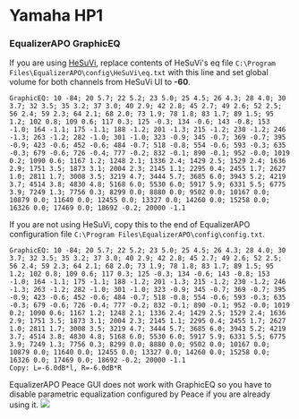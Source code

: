 # Yamaha HP1
### EqualizerAPO GraphicEQ
If you are using [HeSuVi](https://sourceforge.net/projects/hesuvi/), replace contents of HeSuVi's eq file `C:\Program Files\EqualizerAPO\config\HeSuVi\eq.txt` with this line and set global volume for both channels from HeSuVi UI to **-60**.
```
GraphicEQ: 10 -84; 20 5.7; 22 5.2; 23 5.0; 25 4.5; 26 4.3; 28 4.0; 30 3.7; 32 3.5; 35 3.2; 37 3.0; 40 2.9; 42 2.8; 45 2.7; 49 2.6; 52 2.5; 56 2.4; 59 2.3; 64 2.1; 68 2.0; 73 1.9; 78 1.8; 83 1.7; 89 1.5; 95 1.2; 102 0.8; 109 0.6; 117 0.3; 125 -0.3; 134 -0.6; 143 -0.8; 153 -1.0; 164 -1.1; 175 -1.1; 188 -1.2; 201 -1.3; 215 -1.2; 230 -1.2; 246 -1.3; 263 -1.2; 282 -1.0; 301 -1.0; 323 -0.9; 345 -0.7; 369 -0.7; 395 -0.9; 423 -0.6; 452 -0.6; 484 -0.7; 518 -0.8; 554 -0.6; 593 -0.3; 635 -0.3; 679 -0.6; 726 -0.4; 777 -0.2; 832 -0.1; 890 -0.1; 952 -0.0; 1019 0.2; 1090 0.6; 1167 1.2; 1248 2.1; 1336 2.4; 1429 2.5; 1529 2.4; 1636 2.9; 1751 3.5; 1873 3.1; 2004 2.3; 2145 1.1; 2295 0.4; 2455 1.7; 2627 1.0; 2811 1.7; 3008 3.5; 3219 4.7; 3444 5.7; 3685 6.0; 3943 5.2; 4219 3.7; 4514 3.8; 4830 4.8; 5168 6.0; 5530 6.0; 5917 5.9; 6331 5.5; 6775 3.9; 7249 1.3; 7756 0.3; 8299 0.0; 8880 0.0; 9502 0.0; 10167 0.0; 10879 0.0; 11640 0.0; 12455 0.0; 13327 0.0; 14260 0.0; 15258 0.0; 16326 0.0; 17469 0.0; 18692 -0.2; 20000 -1.1
```
If you are not using HeSuVi, copy this to the end of EqualizerAPO configuration file `C:\Program Files\EqualizerAPO\config\config.txt`.
```
GraphicEQ: 10 -84; 20 5.7; 22 5.2; 23 5.0; 25 4.5; 26 4.3; 28 4.0; 30 3.7; 32 3.5; 35 3.2; 37 3.0; 40 2.9; 42 2.8; 45 2.7; 49 2.6; 52 2.5; 56 2.4; 59 2.3; 64 2.1; 68 2.0; 73 1.9; 78 1.8; 83 1.7; 89 1.5; 95 1.2; 102 0.8; 109 0.6; 117 0.3; 125 -0.3; 134 -0.6; 143 -0.8; 153 -1.0; 164 -1.1; 175 -1.1; 188 -1.2; 201 -1.3; 215 -1.2; 230 -1.2; 246 -1.3; 263 -1.2; 282 -1.0; 301 -1.0; 323 -0.9; 345 -0.7; 369 -0.7; 395 -0.9; 423 -0.6; 452 -0.6; 484 -0.7; 518 -0.8; 554 -0.6; 593 -0.3; 635 -0.3; 679 -0.6; 726 -0.4; 777 -0.2; 832 -0.1; 890 -0.1; 952 -0.0; 1019 0.2; 1090 0.6; 1167 1.2; 1248 2.1; 1336 2.4; 1429 2.5; 1529 2.4; 1636 2.9; 1751 3.5; 1873 3.1; 2004 2.3; 2145 1.1; 2295 0.4; 2455 1.7; 2627 1.0; 2811 1.7; 3008 3.5; 3219 4.7; 3444 5.7; 3685 6.0; 3943 5.2; 4219 3.7; 4514 3.8; 4830 4.8; 5168 6.0; 5530 6.0; 5917 5.9; 6331 5.5; 6775 3.9; 7249 1.3; 7756 0.3; 8299 0.0; 8880 0.0; 9502 0.0; 10167 0.0; 10879 0.0; 11640 0.0; 12455 0.0; 13327 0.0; 14260 0.0; 15258 0.0; 16326 0.0; 17469 0.0; 18692 -0.2; 20000 -1.1
Copy: L=-6.0dB*l, R=-6.0dB*R
```
EqualizerAPO Peace GUI does not work with GraphicEQ so you have to disable parametric equalization configured by Peace if you are already using it.
![](https://raw.githubusercontent.com/jaakkopasanen/AutoEq/master/results/SBAF-Serious/innerfidelity/onear/Yamaha%20HP1/Yamaha%20HP1.png)
